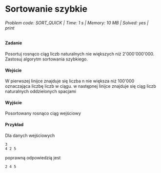 # Sortowanie szybkie
###### Problem code: SORT_QUICK \| Time: 1 s \| Memory: 10 MB \| Solved: yes \| print

#### Zadanie
Posortuj rosnąco ciąg liczb naturalnych nie większych niż 2'000'000'000. Zastosuj algorytm sortowania szybkiego.

#### Wejście
W pierwszej linijce znajduje się liczba n nie większa niż 100'000 oznaczająca liczbę liczb w ciągu. w następnej linijce znajduje się ciąg liczb naturalnych oddzielonych spacjami

#### Wyjście
Posortowany rosnąco ciąg wejściowy

#### Przykład
Dla danych wejściowych
```
3
4 2 5
```
poprawną odpowiedzią jest
```
2 4 5
```